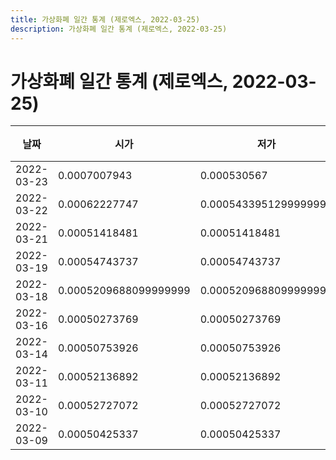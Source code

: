 ```yaml
---
title: 가상화폐 일간 통계 (제로엑스, 2022-03-25)
description: 가상화폐 일간 통계 (제로엑스, 2022-03-25)
---
```


가상화폐 일간 통계 (제로엑스, 2022-03-25)
===

|날짜|시가|저가|고가|종가|비고|
|--|--|--|--|--|--|
|2022-03-23|0.0007007943|0.000530567|0.0007007943|0.000530567|    |
|2022-03-22|0.00062227747|0.0005433951299999999|0.00062227747|0.0005433951299999999|    |
|2022-03-21|0.00051418481|0.00051418481|0.00051418481|0.00051418481|    |
|2022-03-19|0.00054743737|0.00054743737|0.00054743737|0.00054743737|    |
|2022-03-18|0.0005209688099999999|0.0005209688099999999|0.0005209688099999999|0.0005209688099999999|    |
|2022-03-16|0.00050273769|0.00050273769|0.00050753926|0.00050753926|    |
|2022-03-14|0.00050753926|0.00050753926|0.00050753926|0.00050753926|    |
|2022-03-11|0.00052136892|0.00052136892|0.00052136892|0.00052136892|    |
|2022-03-10|0.00052727072|0.00052727072|0.00052727072|0.00052727072|    |
|2022-03-09|0.00050425337|0.00050425337|0.00053327332|0.00053327332|    |

